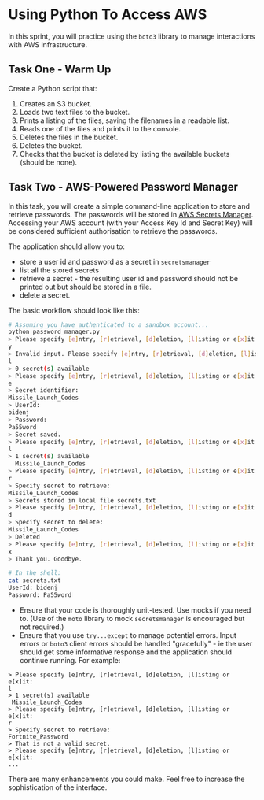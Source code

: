 # Using Python To Access AWS 

In this sprint, you will practice using the `boto3` library to manage interactions with AWS infrastructure.

## Task One - Warm Up
Create a Python script that:
1. Creates an S3 bucket.
1. Loads two text files to the bucket.
1. Prints a listing of the files, saving the filenames in a readable list.
1. Reads one of the files and prints it to the console.
1. Deletes the files in the bucket.
1. Deletes the bucket.
1. Checks that the bucket is deleted by listing the available buckets (should be none).

## Task Two - AWS-Powered Password Manager

In this task, you will create a simple command-line application to store and retrieve passwords. The passwords will be stored in [AWS Secrets Manager](https://aws.amazon.com/secrets-manager/). Accessing your AWS account (with your Access Key Id and Secret Key) will be considered sufficient authorisation to retrieve the passwords.

The application should allow you to:
 - store a user id and password as a secret in `secretsmanager`
 - list all the stored secrets
 - retrieve a secret - the resulting user id and password should not be printed out but should be stored in a file.
 - delete a secret.

The basic workflow should look like this:
```bash
# Assuming you have authenticated to a sandbox account...
python password_manager.py
> Please specify [e]ntry, [r]etrieval, [d]eletion, [l]isting or e[x]it:
y
> Invalid input. Please specify [e]ntry, [r]etrieval, [d]eletion, [l]isting or e[x]it:
l
> 0 secret(s) available
> Please specify [e]ntry, [r]etrieval, [d]eletion, [l]isting or e[x]it:
e
> Secret identifier: 
Missile_Launch_Codes
> UserId:
bidenj
> Password:
Pa55word
> Secret saved.
> Please specify [e]ntry, [r]etrieval, [d]eletion, [l]isting or e[x]it:
l
> 1 secret(s) available
  Missile_Launch_Codes
> Please specify [e]ntry, [r]etrieval, [d]eletion, [l]isting or e[x]it:
r
> Specify secret to retrieve:
Missile_Launch_Codes
> Secrets stored in local file secrets.txt
> Please specify [e]ntry, [r]etrieval, [d]eletion, [l]isting or e[x]it:
d
> Specify secret to delete:
Missile_Launch_Codes
> Deleted
> Please specify [e]ntry, [r]etrieval, [d]eletion, [l]isting or e[x]it:
x
> Thank you. Goodbye.

# In the shell:
cat secrets.txt
UserId: bidenj
Password: Pa55word
```

 - Ensure that your code is thoroughly unit-tested. Use mocks if you need to. (Use of the `moto` library to mock `secretsmanager` is encouraged but not required.)
 - Ensure that you use `try...except` to manage potential errors. Input errors or `boto3` client errors should be handled "gracefully" - ie the user should get some informative response and the application should continue running. For example:
 ```
> Please specify [e]ntry, [r]etrieval, [d]eletion, [l]isting or e[x]it:
l
> 1 secret(s) available
  Missile_Launch_Codes
> Please specify [e]ntry, [r]etrieval, [d]eletion, [l]isting or e[x]it:
r
> Specify secret to retrieve:
Fortnite_Password
> That is not a valid secret.
> Please specify [e]ntry, [r]etrieval, [d]eletion, [l]isting or e[x]it:
...
```

 There are many enhancements you could make. Feel free to increase the sophistication of the interface.


